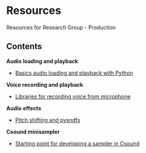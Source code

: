 # Resources
Resources for Research Group - Production

## Contents
**Audio loading and playback**
 * [Basics audio loading and playback with Python](Basics-audio-loading-and-playback-with-Python.ipynb)

**Voice recording and playback**
 * [Libraries for recording voice from microphone](Libraries-for-recording-voice-from-microphone-input.ipynb)

**Audio effects**
 * [Pitch shifting and pysndfx](Pitch-shifting-and-pysndfx.ipynb)

 **Csound minisampler**
  * [Starting point for developing a sampler in Csound](ctcsound_minisampler.ipynb)
